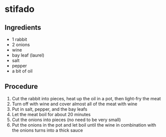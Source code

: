 # stifado

## Ingredients

* 1 rabbit
* 2 onions
* wine
* bay leaf (laurel)
* salt
* pepper
* a bit of oil

## Procedure

1. Cut the rabbit into pieces, heat up the oil in a pot, then light-fry the meat
2. Turn off with wine and cover almost all of the meat with wine
3. Put in salt, pepper, and the bay leafs
4. Let the meat boil for about 20 minutes
5. Cut the onions into pieces (no need to be very small)
6. Put the onions in the pot and let boil until the wine in combination with the onions turns into a thick sauce
